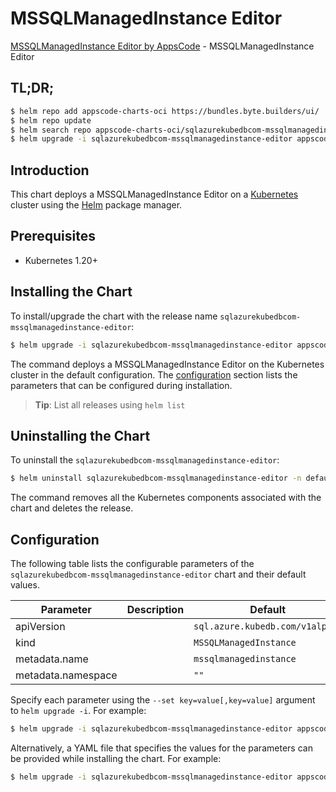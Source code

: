# MSSQLManagedInstance Editor

[MSSQLManagedInstance Editor by AppsCode](https://byte.builders) - MSSQLManagedInstance Editor

## TL;DR;

```bash
$ helm repo add appscode-charts-oci https://bundles.byte.builders/ui/
$ helm repo update
$ helm search repo appscode-charts-oci/sqlazurekubedbcom-mssqlmanagedinstance-editor --version=v0.5.0
$ helm upgrade -i sqlazurekubedbcom-mssqlmanagedinstance-editor appscode-charts-oci/sqlazurekubedbcom-mssqlmanagedinstance-editor -n default --create-namespace --version=v0.5.0
```

## Introduction

This chart deploys a MSSQLManagedInstance Editor on a [Kubernetes](http://kubernetes.io) cluster using the [Helm](https://helm.sh) package manager.

## Prerequisites

- Kubernetes 1.20+

## Installing the Chart

To install/upgrade the chart with the release name `sqlazurekubedbcom-mssqlmanagedinstance-editor`:

```bash
$ helm upgrade -i sqlazurekubedbcom-mssqlmanagedinstance-editor appscode-charts-oci/sqlazurekubedbcom-mssqlmanagedinstance-editor -n default --create-namespace --version=v0.5.0
```

The command deploys a MSSQLManagedInstance Editor on the Kubernetes cluster in the default configuration. The [configuration](#configuration) section lists the parameters that can be configured during installation.

> **Tip**: List all releases using `helm list`

## Uninstalling the Chart

To uninstall the `sqlazurekubedbcom-mssqlmanagedinstance-editor`:

```bash
$ helm uninstall sqlazurekubedbcom-mssqlmanagedinstance-editor -n default
```

The command removes all the Kubernetes components associated with the chart and deletes the release.

## Configuration

The following table lists the configurable parameters of the `sqlazurekubedbcom-mssqlmanagedinstance-editor` chart and their default values.

|     Parameter      | Description |                  Default                   |
|--------------------|-------------|--------------------------------------------|
| apiVersion         |             | <code>sql.azure.kubedb.com/v1alpha1</code> |
| kind               |             | <code>MSSQLManagedInstance</code>          |
| metadata.name      |             | <code>mssqlmanagedinstance</code>          |
| metadata.namespace |             | <code>""</code>                            |


Specify each parameter using the `--set key=value[,key=value]` argument to `helm upgrade -i`. For example:

```bash
$ helm upgrade -i sqlazurekubedbcom-mssqlmanagedinstance-editor appscode-charts-oci/sqlazurekubedbcom-mssqlmanagedinstance-editor -n default --create-namespace --version=v0.5.0 --set apiVersion=sql.azure.kubedb.com/v1alpha1
```

Alternatively, a YAML file that specifies the values for the parameters can be provided while
installing the chart. For example:

```bash
$ helm upgrade -i sqlazurekubedbcom-mssqlmanagedinstance-editor appscode-charts-oci/sqlazurekubedbcom-mssqlmanagedinstance-editor -n default --create-namespace --version=v0.5.0 --values values.yaml
```
